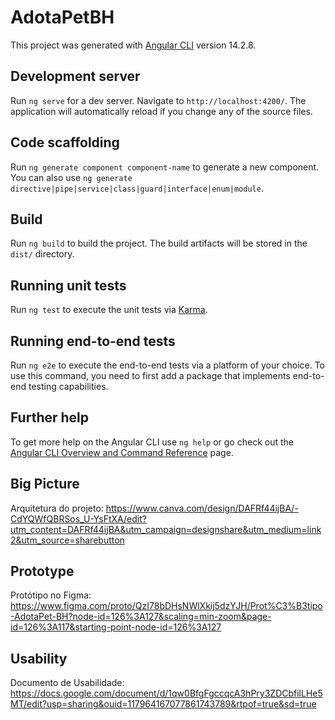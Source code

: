 # AdotaPetBH

This project was generated with [Angular CLI](https://github.com/angular/angular-cli) version 14.2.8.

## Development server

Run `ng serve` for a dev server. Navigate to `http://localhost:4200/`. The application will automatically reload if you change any of the source files.

## Code scaffolding

Run `ng generate component component-name` to generate a new component. You can also use `ng generate directive|pipe|service|class|guard|interface|enum|module`.

## Build

Run `ng build` to build the project. The build artifacts will be stored in the `dist/` directory.

## Running unit tests

Run `ng test` to execute the unit tests via [Karma](https://karma-runner.github.io).

## Running end-to-end tests

Run `ng e2e` to execute the end-to-end tests via a platform of your choice. To use this command, you need to first add a package that implements end-to-end testing capabilities.

## Further help

To get more help on the Angular CLI use `ng help` or go check out the [Angular CLI Overview and Command Reference](https://angular.io/cli) page.

## Big Picture
Arquitetura do projeto: https://www.canva.com/design/DAFRf44ijBA/-CdYQWfQBRSos_U-YsFtXA/edit?utm_content=DAFRf44ijBA&utm_campaign=designshare&utm_medium=link2&utm_source=sharebutton

## Prototype

Protótipo no Figma: https://www.figma.com/proto/QzI78bDHsNWlXkij5dzYJH/Prot%C3%B3tipo-AdotaPet-BH?node-id=126%3A127&scaling=min-zoom&page-id=126%3A117&starting-point-node-id=126%3A127

## Usability

Documento de Usabilidade: https://docs.google.com/document/d/1qw0BfgFgccqcA3hPry3ZDCbfilLHe5MT/edit?usp=sharing&ouid=117964167077861743789&rtpof=true&sd=true
